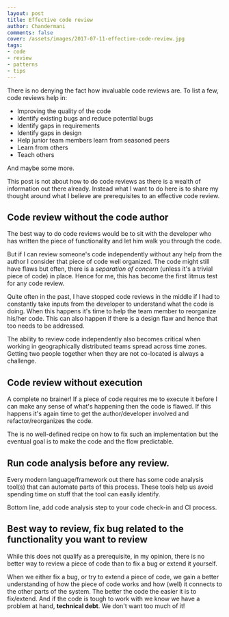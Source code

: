 ```yaml
---
layout: post
title: Effective code review
author: Chandermani
comments: false
cover: /assets/images/2017-07-11-effective-code-review.jpg
tags:
- code
- review
- patterns
- tips
---
```


There is no denying the fact how invaluable code reviews are. To list a few, code reviews help in:
- Improving the quality of the code
- Identify existing bugs and reduce potential bugs
- Identify gaps in requirements
- Identify gaps in design
- Help junior team members learn from seasoned peers
- Learn from others
- Teach others

And maybe some more.

This post is not about how to do code reviews as there is a wealth of information out there already. Instead what I want to do here is to share my thought around what I believe are prerequisites to an effective code review.

## Code review without the code author
The best way to do code reviews would be to sit with the developer who has written the piece of functionality and let him walk you through the code.

But if I can review someone's code independently without any help from the author I consider that piece of code well organized. The code might still have flaws but often, there is a *separation of concern* (unless it's a trivial piece of code) in place. Hence for me, this has become the first litmus test for any code review. 

Quite often in the past, I have stopped code reviews in the middle if I had to constantly take inputs from the developer to understand what the code is doing. When this happens it's time to help the team member to reorganize his/her code. This can also happen if there is a design flaw and hence that too needs to be addressed.

The ability to review code independently also becomes critical when working in geographically distributed teams spread across time zones. Getting two people together when they are not co-located is always a challenge. 

## Code review without execution
A complete no brainer! If a piece of code requires me to execute it before I can make any sense of what's happening then the code is flawed. If this happens it's again time to get the author/developer involved and refactor/reorganizes the code. 

The is no well-defined recipe on how to fix such an implementation but the eventual goal is to make the code and the flow predictable.

## Run code analysis before any review.
Every modern language/framework out there has some code analysis tool(s) that can automate parts of this process. These tools help us avoid spending time on stuff that the tool can easily identify. 

Bottom line, add code analysis step to your code check-in and CI process.

## Best way to review, fix bug related to the functionality you want to review
While this does not qualify as a prerequisite, in my opinion, there is no better way to review a piece of code than to fix a bug or extend it yourself.

When we either fix a bug, or try to extend a piece of code, we gain a better understanding of how the piece of code works and how (well) it connects to the other parts of the system. The better the code the easier it is to fix/extend. And if the code is tough to work with we know we have a problem at hand, **technical debt**. We don't want too much of it!
